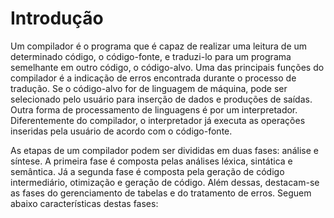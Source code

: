# Introdução

Um compilador é o programa que é capaz de realizar uma leitura de um determinado código, o código-fonte, e traduzi-lo para um programa semelhante em outro código, o código-alvo. Uma das principais funções do compilador é a indicação de erros encontrada durante o processo de tradução. Se o código-alvo for de linguagem de máquina, pode ser selecionado pelo usuário para inserção de dados e produções de saídas.
Outra forma de processamento de linguagens é por um interpretador. Diferentemente do compilador, o interpretador já executa as operações inseridas pela usuário de acordo com o código-fonte.

As etapas de um compilador podem ser divididas em duas fases: análise e síntese. A primeira fase é composta pelas análises léxica, sintática e semântica. Já a segunda fase é composta pela geração de código intermediário, otimização e geração de código. Além dessas, destacam-se as fases do gerenciamento de tabelas e do tratamento de erros. Seguem abaixo características destas fases:
